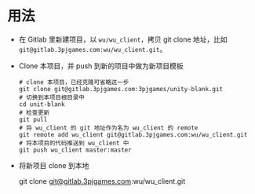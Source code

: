 # 用法 #

-   在 Gitlab 里新建项目，以 `wu/wu_client`，拷贝 git clone 地址，比如 `git@gitlab.3pjgames.com:wu/wu_client.git`。
-   Clone 本项目，并 push 到新的项目中做为新项目模板

        # clone 本项目，已经克隆可省略这一步
	    git clone git@gitlab.3pjgames.com:3pjgames/unity-blank.git
	    # 切换到本项目根目录中
	    cd unit-blank
	    # 检查更新
	    git pull
	    # 将 wu_client 的 git 地址作为名为 wu_client 的 remote
	    git remote add wu_client git@gitlab.3pjgames.com:wu/wu_client.git
	    # 将本项目的代码推送到 wu_client 中
	    git push wu_client master:master
	
-    将新项目 clone 到本地

        git clone git@gitlab.3pjgames.com:wu/wu_client.git
	    